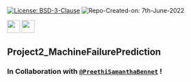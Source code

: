 [![License: BSD-3-Clause](https://img.shields.io/badge/License-BSD_3--Clause-blue.svg?style=for-the-badge)](https://opensource.org/licenses/BSD-3-Clause)   ![Repo-Created-on: 7th-June-2022](https://img.shields.io/badge/Repo_Created_on-21st_May_2021-blue.svg?style=for-the-badge)     

<img src="https://img.shields.io/badge/-Google_Colab-blue?style=for-the-badge&logo=googlecolab&logoColor=white" height="30">   <img src="https://img.shields.io/github/repo-size/DeepthiTabithaBennet/Project1_HammingCode?color=blue&style=for-the-badge" height="30">

## Project2_MachineFailurePrediction

### In Collaboration with [`@PreethiSamanthaBennet`](https://github.com/PreethiSamanthaBennet) !
